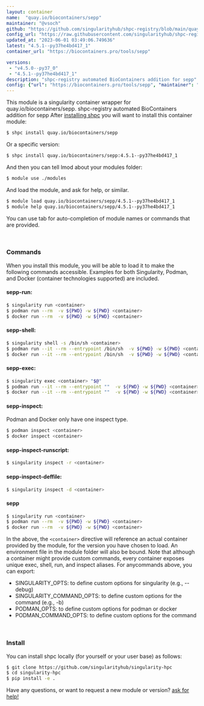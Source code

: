 ```yaml
---
layout: container
name:  "quay.io/biocontainers/sepp"
maintainer: "@vsoch"
github: "https://github.com/singularityhub/shpc-registry/blob/main/quay.io/biocontainers/sepp/container.yaml"
config_url: "https://raw.githubusercontent.com/singularityhub/shpc-registry/main/quay.io/biocontainers/sepp/container.yaml"
updated_at: "2023-06-01 03:49:06.749636"
latest: "4.5.1--py37he4bd417_1"
container_url: "https://biocontainers.pro/tools/sepp"

versions:
 - "v4.5.0--py37_0"
 - "4.5.1--py37he4bd417_1"
description: "shpc-registry automated BioContainers addition for sepp"
config: {"url": "https://biocontainers.pro/tools/sepp", "maintainer": "@vsoch", "description": "shpc-registry automated BioContainers addition for sepp", "latest": {"4.5.1--py37he4bd417_1": "sha256:4c8d644c35724da9b40c63cf5b23a0a01290a0b05460c7d4c01d3b7cef83e055"}, "tags": {"v4.5.0--py37_0": "sha256:eb84a051d18e3ce745f75022ae81cb5c81b078e6064254879b76ab268870e707", "4.5.1--py37he4bd417_1": "sha256:4c8d644c35724da9b40c63cf5b23a0a01290a0b05460c7d4c01d3b7cef83e055"}, "docker": "quay.io/biocontainers/sepp"}
---
```


This module is a singularity container wrapper for quay.io/biocontainers/sepp.
shpc-registry automated BioContainers addition for sepp
After [installing shpc](#install) you will want to install this container module:


```bash
$ shpc install quay.io/biocontainers/sepp
```

Or a specific version:

```bash
$ shpc install quay.io/biocontainers/sepp:4.5.1--py37he4bd417_1
```

And then you can tell lmod about your modules folder:

```bash
$ module use ./modules
```

And load the module, and ask for help, or similar.

```bash
$ module load quay.io/biocontainers/sepp/4.5.1--py37he4bd417_1
$ module help quay.io/biocontainers/sepp/4.5.1--py37he4bd417_1
```

You can use tab for auto-completion of module names or commands that are provided.

<br>

### Commands

When you install this module, you will be able to load it to make the following commands accessible.
Examples for both Singularity, Podman, and Docker (container technologies supported) are included.

#### sepp-run:

```bash
$ singularity run <container>
$ podman run --rm  -v ${PWD} -w ${PWD} <container>
$ docker run --rm  -v ${PWD} -w ${PWD} <container>
```

#### sepp-shell:

```bash
$ singularity shell -s /bin/sh <container>
$ podman run --it --rm --entrypoint /bin/sh  -v ${PWD} -w ${PWD} <container>
$ docker run --it --rm --entrypoint /bin/sh  -v ${PWD} -w ${PWD} <container>
```

#### sepp-exec:

```bash
$ singularity exec <container> "$@"
$ podman run --it --rm --entrypoint ""  -v ${PWD} -w ${PWD} <container> "$@"
$ docker run --it --rm --entrypoint ""  -v ${PWD} -w ${PWD} <container> "$@"
```

#### sepp-inspect:

Podman and Docker only have one inspect type.

```bash
$ podman inspect <container>
$ docker inspect <container>
```

#### sepp-inspect-runscript:

```bash
$ singularity inspect -r <container>
```

#### sepp-inspect-deffile:

```bash
$ singularity inspect -d <container>
```



#### sepp

```bash
$ singularity run <container>
$ podman run --rm  -v ${PWD} -w ${PWD} <container>
$ docker run --rm  -v ${PWD} -w ${PWD} <container>
```


In the above, the `<container>` directive will reference an actual container provided
by the module, for the version you have chosen to load. An environment file in the
module folder will also be bound. Note that although a container
might provide custom commands, every container exposes unique exec, shell, run, and
inspect aliases. For anycommands above, you can export:

 - SINGULARITY_OPTS: to define custom options for singularity (e.g., --debug)
 - SINGULARITY_COMMAND_OPTS: to define custom options for the command (e.g., -b)
 - PODMAN_OPTS: to define custom options for podman or docker
 - PODMAN_COMMAND_OPTS: to define custom options for the command

<br>

### Install

You can install shpc locally (for yourself or your user base) as follows:

```bash
$ git clone https://github.com/singularityhub/singularity-hpc
$ cd singularity-hpc
$ pip install -e .
```

Have any questions, or want to request a new module or version? [ask for help!](https://github.com/singularityhub/singularity-hpc/issues)